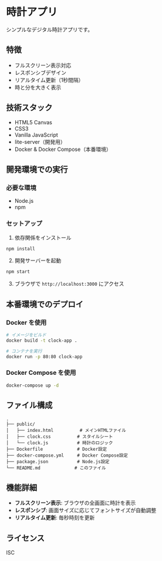 # 時計アプリ

シンプルなデジタル時計アプリです。

## 特徴

- フルスクリーン表示対応
- レスポンシブデザイン
- リアルタイム更新（1秒間隔）
- 時と分を大きく表示

## 技術スタック

- HTML5 Canvas
- CSS3
- Vanilla JavaScript
- lite-server（開発用）
- Docker & Docker Compose（本番環境）

## 開発環境での実行

### 必要な環境
- Node.js
- npm

### セットアップ

1. 依存関係をインストール
```bash
npm install
```

2. 開発サーバーを起動
```bash
npm start
```

3. ブラウザで `http://localhost:3000` にアクセス

## 本番環境でのデプロイ

### Docker を使用

```bash
# イメージをビルド
docker build -t clock-app .

# コンテナを実行
docker run -p 80:80 clock-app
```

### Docker Compose を使用

```bash
docker-compose up -d
```

## ファイル構成

```
.
├── public/
│   ├── index.html          # メインHTMLファイル
│   ├── clock.css          # スタイルシート
│   └── clock.js           # 時計のロジック
├── Dockerfile             # Docker設定
├── docker-compose.yml     # Docker Compose設定
├── package.json           # Node.js設定
└── README.md             # このファイル
```

## 機能詳細

- **フルスクリーン表示**: ブラウザの全画面に時計を表示
- **レスポンシブ**: 画面サイズに応じてフォントサイズが自動調整
- **リアルタイム更新**: 毎秒時刻を更新

## ライセンス

ISC